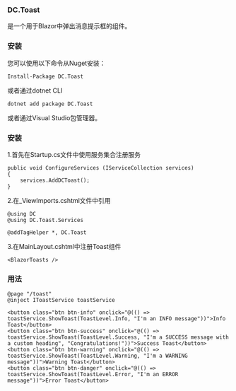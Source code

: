 ###  **DC.Toast** 

是一个用于Blazor中弹出消息提示框的组件。

###  **安装** 

您可以使用以下命令从Nuget安装：

```
Install-Package DC.Toast
```

或者通过dotnet CLI

```
dotnet add package DC.Toast
```

或者通过Visual Studio包管理器。

###  **安装** 

1.首先在Startup.cs文件中使用服务集合注册服务

```
public void ConfigureServices (IServiceCollection services)
{
    services.AddDCToast();
}
```

2.在_ViewImports.cshtml文件中引用

```
@using DC
@using DC.Toast.Services

@addTagHelper *, DC.Toast
```

3.在MainLayout.cshtml中注册Toast组件

```
<BlazorToasts />
```

###  **用法** 

```
@page "/toast"
@inject IToastService toastService

<button class="btn btn-info" onclick="@(() => toastService.ShowToast(ToastLevel.Info, "I'm an INFO message"))">Info Toast</button>
<button class="btn btn-success" onclick="@(() => toastService.ShowToast(ToastLevel.Success, "I'm a SUCCESS message with a custom heading", "Congratulations!"))">Success Toast</button>
<button class="btn btn-warning" onclick="@(() => toastService.ShowToast(ToastLevel.Warning, "I'm a WARNING message"))">Warning Toast</button>
<button class="btn btn-danger" onclick="@(() => toastService.ShowToast(ToastLevel.Error, "I'm an ERROR message"))">Error Toast</button>
```